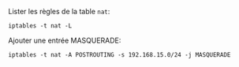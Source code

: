 Lister les règles de la table `nat`:
```
iptables -t nat -L
```

Ajouter une entrée MASQUERADE:
```
iptables -t nat -A POSTROUTING -s 192.168.15.0/24 -j MASQUERADE
```
